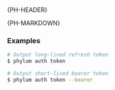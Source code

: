{PH-HEADER}

{PH-MARKDOWN}
### Examples

```sh
# Output long-lived refresh token
$ phylum auth token

# Output short-lived bearer token
$ phylum auth token --bearer
```
